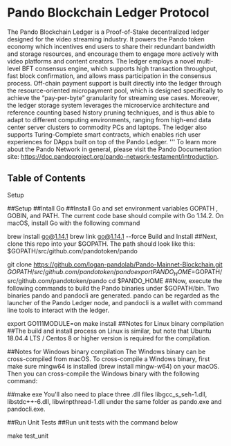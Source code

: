 # Pando Blockchain Ledger Protocol

The Pando Blockchain Ledger is a Proof-of-Stake decentralized ledger designed for the video streaming industry. It powers the Pando token economy which incentives end users to share their redundant bandwidth and storage resources, and encourage them to engage more actively with video platforms and content creators. The ledger employs a novel multi-level BFT consensus engine, which supports high transaction throughput, fast block confirmation, and allows mass participation in the consensus process. Off-chain payment support is built directly into the ledger through the resource-oriented micropayment pool, which is designed specifically to achieve the “pay-per-byte” granularity for streaming use cases. Moreover, the ledger storage system leverages the microservice architecture and reference counting based history pruning techniques, and is thus able to adapt to different computing environments, ranging from high-end data center server clusters to commodity PCs and laptops. The ledger also supports Turing-Complete smart contracts, which enables rich user experiences for DApps built on top of the Pando Ledger. 
'''
To learn more about the Pando Network in general, please visit the Pando Documentation site: https://doc.pandoproject.org/pando-network-testament/introduction.

## Table of Contents
Setup

##Setup
##Intall Go
##Install Go and set environment variables GOPATH , GOBIN, and PATH. The current code base should compile with Go 1.14.2. On macOS, install Go with the following command

brew install go@1.14.1
brew link go@1.14.1 --force
Build and Install
##Next, clone this repo into your $GOPATH. The path should look like this: $GOPATH/src/github.com/pandotoken/pando

git clone https://github.com/logan-pandolab/Pando-Mainnet-Blockchain.git $GOPATH/src/github.com/pandotoken/pando
export PANDO_HOME=$GOPATH/src/github.com/pandotoken/pando
cd $PANDO_HOME
##Now, execute the following commands to build the Pando binaries under $GOPATH/bin. Two binaries pando and pandocli are generated. pando can be regarded as the launcher of the Pando Ledger node, and pandocli is a wallet with command line tools to interact with the ledger.

export GO111MODULE=on
make install
##Notes for Linux binary compilation
##The build and install process on Linux is similar, but note that Ubuntu 18.04.4 LTS / Centos 8 or higher version is required for the compilation.

##Notes for Windows binary compilation
The Windows binary can be cross-compiled from macOS. To cross-compile a Windows binary, first make sure mingw64 is installed (brew install mingw-w64) on your macOS. Then you can cross-compile the Windows binary with the following command:

##make exe
You'll also need to place three .dll files libgcc_s_seh-1.dll, libstdc++-6.dll, libwinpthread-1.dll under the same folder as pando.exe and pandocli.exe.

##Run Unit Tests
##Run unit tests with the command below

make test_unit
